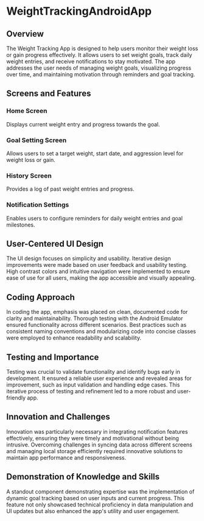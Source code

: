 # WeightTrackingAndroidApp

## Overview

The Weight Tracking App is designed to help users monitor their weight loss or gain progress effectively. It allows users to set weight goals, track daily weight entries, and receive notifications to stay motivated. The app addresses the user needs of managing weight goals, visualizing progress over time, and maintaining motivation through reminders and goal tracking.

## Screens and Features

### Home Screen
Displays current weight entry and progress towards the goal.

### Goal Setting Screen
Allows users to set a target weight, start date, and aggression level for weight loss or gain.

### History Screen
Provides a log of past weight entries and progress.

### Notification Settings
Enables users to configure reminders for daily weight entries and goal milestones.

## User-Centered UI Design

The UI design focuses on simplicity and usability. Iterative design improvements were made based on user feedback and usability testing. High contrast colors and intuitive navigation were implemented to ensure ease of use for all users, making the app accessible and visually appealing.

## Coding Approach

In coding the app, emphasis was placed on clean, documented code for clarity and maintainability. Thorough testing with the Android Emulator ensured functionality across different scenarios. Best practices such as consistent naming conventions and modularizing code into concise classes were employed to enhance readability and scalability.

## Testing and Importance

Testing was crucial to validate functionality and identify bugs early in development. It ensured a reliable user experience and revealed areas for improvement, such as input validation and handling edge cases. This iterative process of testing and refinement led to a more robust and user-friendly app.

## Innovation and Challenges

Innovation was particularly necessary in integrating notification features effectively, ensuring they were timely and motivational without being intrusive. Overcoming challenges in syncing data across different screens and managing local storage efficiently required innovative solutions to maintain app performance and responsiveness.

## Demonstration of Knowledge and Skills

A standout component demonstrating expertise was the implementation of dynamic goal tracking based on user inputs and current progress. This feature not only showcased technical proficiency in data manipulation and UI updates but also enhanced the app's utility and user engagement.
